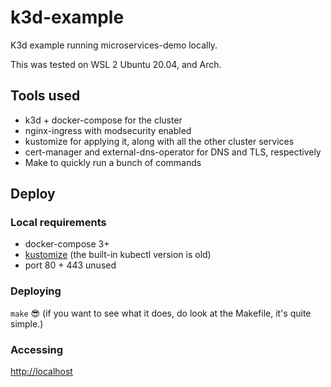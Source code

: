 # k3d-example

K3d example running microservices-demo locally.

This was tested on WSL 2 Ubuntu 20.04, and Arch.

## Tools used
- k3d + docker-compose for the cluster
- nginx-ingress with modsecurity enabled
- kustomize for applying it, along with all the other cluster services
- cert-manager and external-dns-operator for DNS and TLS, respectively
- Make to quickly run a bunch of commands

## Deploy

### Local requirements

- docker-compose 3+
- [kustomize](https://raw.githubusercontent.com/kubernetes-sigs/kustomize/master/hack/install_kustomize.sh) (the built-in kubectl version is old)
- port 80 + 443 unused
    
### Deploying

`make` 😎
(if you want to see what it does, do look at the Makefile, it's quite simple.) 

### Accessing

<http://localhost>
